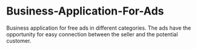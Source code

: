 # Business-Application-For-Ads
Business application for free ads in different categories. The ads have the opportunity for easy connection between the seller and the potential customer.
